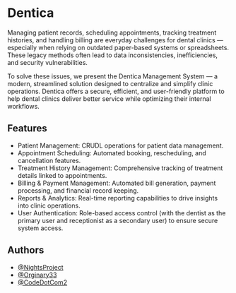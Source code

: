 
# Dentica

Managing patient records, scheduling appointments, tracking treatment histories, and handling billing are everyday challenges for dental clinics — especially when relying on outdated paper-based systems or spreadsheets. These legacy methods often lead to data inconsistencies, inefficiencies, and security vulnerabilities.

To solve these issues, we present the Dentica Management System — a modern, streamlined solution designed to centralize and simplify clinic operations. Dentica offers a secure, efficient, and user-friendly platform to help dental clinics deliver better service while optimizing their internal workflows.


## Features

- Patient Management: CRUDL operations for patient data management.
- Appointment Scheduling: Automated booking, rescheduling, and cancellation features.
- Treatment History Management: Comprehensive tracking of treatment details linked to appointments.
- Billing & Payment Management: Automated bill generation, payment processing, and financial record keeping.
- Reports & Analytics: Real-time reporting capabilities to drive insights into clinic operations.
- User Authentication: Role-based access control (with the dentist as the primary user and receptionist as a secondary user) to ensure secure system access.



## Authors

- [@NightsProject](https://www.github.com/NightsProject)
- [@Orginary33](https://www.github.com/Ordinary33)
- [@CodeDotCom2](https://github.com/CodeDotcom2)
